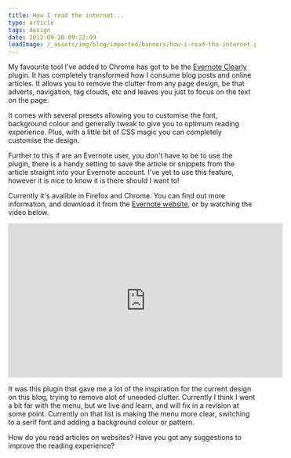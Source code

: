 ```yaml
---
title: How I read the internet...
type: article
tags: design
date: 2012-09-30 09:22:09
leadImage: /_assets/img/blog/imported/banners/how-i-read-the-internet.png
---
```

<p>My favourite tool I&#39;ve added to Chrome has got to be the <a href="http://evernote.com/clearly/">Evernote Clearly</a> plugin. It has completely transformed how I consume blog posts and online articles. It allows you to remove the clutter from any page design, be that adverts, navigation, tag clouds, etc and leaves you just to focus on the text on the page.</p><p> It comes with several presets allowing you to customise the font, background colour and generally tweak to give you to optimum reading experience. Plus, with a little bit of CSS magic you can completely customise the design.</p><p> Further to this if are an Evernote user, you don&#39;t have to be to use the plugin, there is a handy setting to save the article or snippets from the article straight into your Evernote account. I&#39;ve yet to use this feature, however it is nice to know it is there should I want to!</p><p> Currently it&#39;s avalible in Firefox and Chrome. You can find out more information, and download it from the <a href="http://evernote.com/clearly">Evernote website</a>, or by watching the video below.</p><p> <iframe allowfullscreen="" frameborder="0" height="315" src="http://www.youtube.com/embed/JL002jzMsvU" width="560"></iframe></p><p> It was this plugin that gave me a lot of the inspiration for the current design on this blog, trying to remove alot of uneeded clutter. Currently I think I went a bit far with the menu, but we live and learn, and will fix in a revision at some point. Currently on that list is making the menu more clear, switching to a serif font and adding a background colour or pattern.</p><p> How do you read articles on websites? Have you got any suggestions to improve the reading experience?</p>
